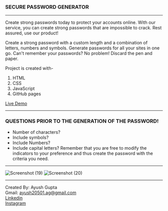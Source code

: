 ### SECURE PASSWORD GENERATOR
***
Create strong passwords today to protect your accounts online. With our service, you can create strong passwords that are impossible to crack. Rest assured, use our product!

Create a strong password with a custom length and a combination of letters, numbers and symbols.
Generate passwords for all your sites in one go.
Can't remember your passwords? No problem! Discard the pen and paper.

Project is created with-

1. HTML
2. CSS
3. JavaScript
4. GitHub pages

[Live Demo](https://ayush20501.github.io/secure-password-generator/)
***
### QUESTIONS PRIOR TO THE GENERATION OF THE PASSWORD!
- Number of characters?
- Include symbols?
- Include Numbers?
- Include capital letters?
Remember that you are free to modify the indicators to your preference and thus create the password with the criteria you need.

***
![Screenshot (19)](https://user-images.githubusercontent.com/77526719/166190159-f128f3be-48a6-4e43-ba85-e6c2a29552e2.png)
![Screenshot (20)](https://user-images.githubusercontent.com/77526719/166190259-bfb3f49b-648a-436b-912e-2ddb1bdfe433.png)

***
Created By: Ayush Gupta<br/>
Gmail: ayush20501.ag@gmail.com<br/>
[Linkedin](https://www.linkedin.com/in/ayush-gupta-3bb02a1a2)<br/>
[Instagram](https://www.instagram.com/ayushh__guptaa/)
